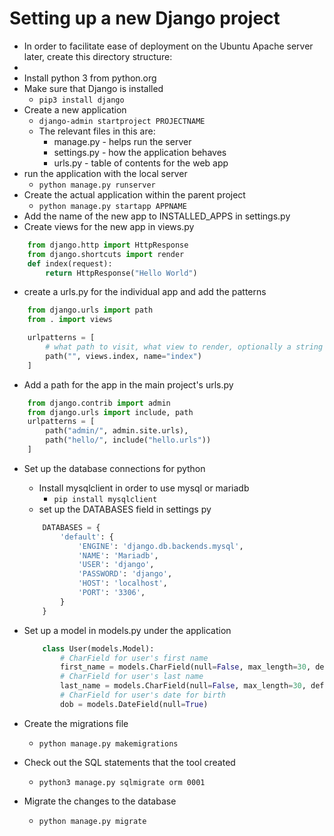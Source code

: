 # Setting up a new Django project

- In order to facilitate ease of deployment on the Ubuntu Apache server later, create this directory structure:
-
- Install python 3 from python.org
- Make sure that Django is installed
    - ```pip3 install django```
- Create a new application
    - ```django-admin startproject PROJECTNAME```
    - The relevant files in this are:
        - manage.py - helps run the server
        - settings.py - how the application behaves
        - urls.py - table of contents for the web app
- run the application with the local server
    - ```python manage.py runserver```
- Create the actual application within the parent project
    - ```python manage.py startapp APPNAME```
- Add the name of the new app to INSTALLED_APPS in settings.py
- Create views for the new app in views.py
```py
    from django.http import HttpResponse
    from django.shortcuts import render
    def index(request):
        return HttpResponse("Hello World")
```

- create a urls.py for the individual app and add the patterns
```py
    from django.urls import path
    from . import views

    urlpatterns = [
        # what path to visit, what view to render, optionally a string name to make it easy to reference later
        path("", views.index, name="index")
    ]
```
- Add a path for the app in the main project's urls.py
```py 
    from django.contrib import admin
    from django.urls import include, path
    urlpatterns = [
        path("admin/", admin.site.urls),
        path("hello/", include("hello.urls"))
    ]
```

- Set up the database connections for python
    - Install mysqlclient in order to use mysql or mariadb
        - ```pip install mysqlclient```
    - set up the DATABASES field in settings py
    ```py
        DATABASES = {
            'default': {
                'ENGINE': 'django.db.backends.mysql',
                'NAME': 'Mariadb',
                'USER': 'django',
                'PASSWORD': 'django',
                'HOST': 'localhost',
                'PORT': '3306',
            }
        }
    ```

- Set up a model in models.py under the application
    ```py
        class User(models.Model):
            # CharField for user's first name
            first_name = models.CharField(null=False, max_length=30, default='john')
            # CharField for user's last name
            last_name = models.CharField(null=False, max_length=30, default='doe')
            # CharField for user's date for birth
            dob = models.DateField(null=True)
    ```

- Create the migrations file 
    - ```python manage.py makemigrations```
- Check out the SQL statements that the tool created
    - ```python3 manage.py sqlmigrate orm 0001```
- Migrate the changes to the database
    - ```python manage.py migrate```




